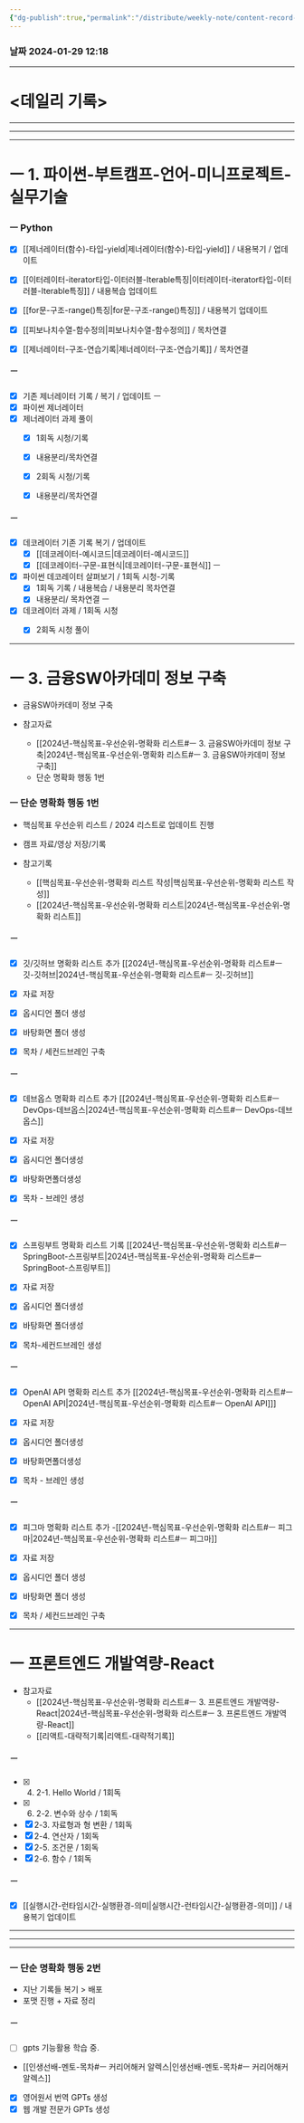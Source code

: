 ```yaml
---
{"dg-publish":true,"permalink":"/distribute/weekly-note/content-record-folder/2024-01-28-w5/","tags":["데일리-주간-기록"],"noteIcon":""}
---
```


### 날짜 2024-01-29 12:18

-------------------------------

# <데일리 기록> 


------------
---------
----
# ㅡ 1. 파이썬-부트캠프-언어-미니프로젝트-실무기술

### ㅡ Python
- [x] [[제너레이터(함수)-타입-yield\|제너레이터(함수)-타입-yield]] / 내용복기 / 업데이트
- [x] [[이터레이터-iterator타입-이터러블-Iterable특징\|이터레이터-iterator타입-이터러블-Iterable특징]] / 내용복습 업데이트
- [x] [[for문-구조-range()특징\|for문-구조-range()특징]] / 내용복기 업데이트
- [x] [[피보나치수열-함수정의\|피보나치수열-함수정의]] / 목차연결
- [x] [[제너레이터-구조-연습기록\|제너레이터-구조-연습기록]] / 목차연결


##### ㅡ
- [x] 기존 제너레이터 기록 / 복기 / 업데이트 
	ㅡ
- [x] 파이썬 제너레이터
- [x] 제너레이터 과제 풀이
	- [x] 1회독 시청/기록
	- [x] 내용분리/목차연결
	- [x] 2회독 시청/기록
	- [x] 내용분리/목차연결


##### ㅡ
- [x] 데코레이터 기존 기록 복기 / 업데이트
	- [x] [[데코레이터-예시코드\|데코레이터-예시코드]] 
	- [x] [[데코레이터-구문-표현식\|데코레이터-구문-표현식]]
	ㅡ
- [x] 파이썬 데코레이터 살펴보기 / 1회독 시청-기록
	- [x] 1회독 기록 / 내용복습 / 내용분리 목차연결
	- [x] 내용분리/ 목차연결
	ㅡ
 - [x] 데코레이터 과제 / 1회독 시청
	 - [x] 2회독 시청 풀이


-------------
# ㅡ 3. 금융SW아카데미 정보 구축
- 금융SW아카데미 정보 구축
	
- 참고자료
	- [[2024년-핵심목표-우선순위-명확화 리스트#ㅡ 3. 금융SW아카데미 정보 구축\|2024년-핵심목표-우선순위-명확화 리스트#ㅡ 3. 금융SW아카데미 정보 구축]]
	- 단순 명확화 행동 1번
	
###  ㅡ 단순 명확화 행동 1번
- 핵심목표 우선순위 리스트 / 2024 리스트로 업데이트 진행
- 캠프 자료/영상 저장/기록
	
- 참고기록
	- [[핵심목표-우선순위-명확화 리스트 작성\|핵심목표-우선순위-명확화 리스트 작성]]
	- [[2024년-핵심목표-우선순위-명확화 리스트\|2024년-핵심목표-우선순위-명확화 리스트]]



##### ㅡ
- [x] 깃/깃허브 명확화 리스트 추가
	[[2024년-핵심목표-우선순위-명확화 리스트#ㅡ 깃-깃허브\|2024년-핵심목표-우선순위-명확화 리스트#ㅡ 깃-깃허브]]
	
- [x] 자료 저장
- [x] 옵시디언 폴더 생성
- [x] 바탕화면 폴더 생성
- [x] 목차 / 세컨드브레인 구축

##### ㅡ
- [x] 데브옵스 명확화 리스트 추가
	[[2024년-핵심목표-우선순위-명확화 리스트#ㅡ DevOps-데브옵스\|2024년-핵심목표-우선순위-명확화 리스트#ㅡ DevOps-데브옵스]]
	
- [x] 자료 저장
- [x] 옵시디언 폴더생성
- [x] 바탕화면폴더생성
- [x] 목차 - 브레인 생성


##### ㅡ
- [x] 스프링부트 명확화 리스트 기록
	[[2024년-핵심목표-우선순위-명확화 리스트#ㅡ SpringBoot-스프링부트\|2024년-핵심목표-우선순위-명확화 리스트#ㅡ SpringBoot-스프링부트]]
	
- [x] 자료 저장
- [x] 옵시디언 폴더생성
- [x] 바탕화면 폴더생성
- [x] 목차-세컨드브레인 생성


##### ㅡ
- [x]  OpenAI API 명확화 리스트 추가
	[[2024년-핵심목표-우선순위-명확화 리스트#ㅡ OpenAI API\|2024년-핵심목표-우선순위-명확화 리스트#ㅡ OpenAI API]]]
	
- [x] 자료 저장
- [x] 옵시디언 폴더생성
- [x] 바탕화면폴더생성
- [x] 목차 - 브레인 생성

##### ㅡ
- [x] 피그마 명확화 리스트 추가
	-[[2024년-핵심목표-우선순위-명확화 리스트#ㅡ 피그마\|2024년-핵심목표-우선순위-명확화 리스트#ㅡ 피그마]]
	
- [x] 자료 저장
- [x] 옵시디언 폴더 생성
- [x] 바탕화면 폴더 생성
- [x] 목차 / 세컨드브레인 구축

----
# ㅡ 프론트엔드 개발역량-React

- 참고자료
	- [[2024년-핵심목표-우선순위-명확화 리스트#ㅡ 3. 프론트엔드 개발역량-React\|2024년-핵심목표-우선순위-명확화 리스트#ㅡ 3. 프론트엔드 개발역량-React]]
	- [[리액트-대략적기록\|리액트-대략적기록]]

##### ㅡ
- [x] 4. 2-1. Hello World / 1회독
- [x] 6. 2-2. 변수와 상수 / 1회독
- [x] 2-3. 자료형과 형 변환  / 1회독
- [x] 2-4. 연산자 / 1회독
- [x] 2-5. 조건문 / 1회독
- [x] 2-6. 함수 / 1회독
##### ㅡ
- [x] [[실행시간-런타임시간-실행환경-의미\|실행시간-런타임시간-실행환경-의미]] / 내용복기  업데이트

---
---
---
###  ㅡ 단순 명확화 행동 2번
- 지난 기록들 복기 > 배포 
- 포맷 진행  + 자료 정리

##### ㅡ
- [ ] gpts 기능활용 학습 중.
- [[인생선배-멘토-목차#ㅡ 커리어해커 알렉스\|인생선배-멘토-목차#ㅡ 커리어해커 알렉스]]
	
- [x] 영어원서 번역 GPTs 생성
- [x] 웹 개발 전문가 GPTs 생성
